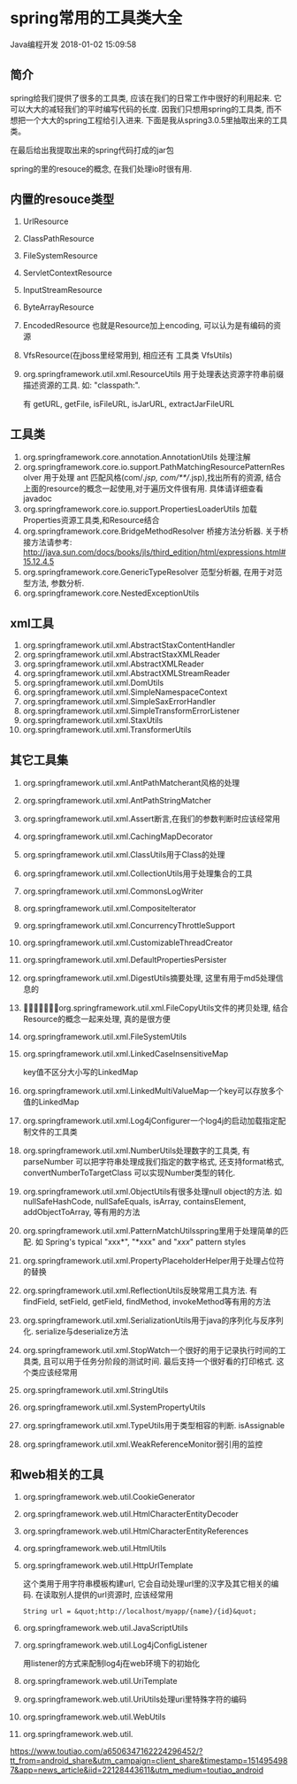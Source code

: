 # spring常用的工具类大全

Java编程开发 2018-01-02 15:09:58

## 简介

spring给我们提供了很多的工具类, 应该在我们的日常工作中很好的利用起来. 它可以大大的减轻我们的平时编写代码的长度. 因我们只想用spring的工具类, 而不想把一个大大的spring工程给引入进来. 下面是我从spring3.0.5里抽取出来的工具类。

在最后给出我提取出来的spring代码打成的jar包

spring的里的resouce的概念, 在我们处理io时很有用.

## **内置的resouce类型**

1. UrlResource

2. ClassPathResource

3. FileSystemResource

4. ServletContextResource

5. InputStreamResource

6. ByteArrayResource

7. EncodedResource 也就是Resource加上encoding, 可以认为是有编码的资源

8. VfsResource(在jboss里经常用到, 相应还有 工具类 VfsUtils)

9. org.springframework.util.xml.ResourceUtils 用于处理表达资源字符串前缀描述资源的工具. 如: &quot;classpath:&quot;.

   有 getURL, getFile, isFileURL, isJarURL, extractJarFileURL

## **工具类**

1. org.springframework.core.annotation.AnnotationUtils 处理注解
2. org.springframework.core.io.support.PathMatchingResourcePatternResolver 用于处理 ant 匹配风格(com/*.jsp, com/**/*.jsp),找出所有的资源, 结合上面的resource的概念一起使用,对于遍历文件很有用. 具体请详细查看javadoc
3. org.springframework.core.io.support.PropertiesLoaderUtils 加载Properties资源工具类,和Resource结合
4. org.springframework.core.BridgeMethodResolver 桥接方法分析器. 关于桥接方法请参考: http://java.sun.com/docs/books/jls/third_edition/html/expressions.html#15.12.4.5
5. org.springframework.core.GenericTypeResolver 范型分析器, 在用于对范型方法, 参数分析.
6. org.springframework.core.NestedExceptionUtils 

## **xml工具**

1. org.springframework.util.xml.AbstractStaxContentHandler
2. org.springframework.util.xml.AbstractStaxXMLReader
3. org.springframework.util.xml.AbstractXMLReader
4. org.springframework.util.xml.AbstractXMLStreamReader
5. org.springframework.util.xml.DomUtils
6. org.springframework.util.xml.SimpleNamespaceContext
7. org.springframework.util.xml.SimpleSaxErrorHandler
8. org.springframework.util.xml.SimpleTransformErrorListener
9. org.springframework.util.xml.StaxUtils
10. org.springframework.util.xml.TransformerUtils

## **其它工具集**

1. org.springframework.util.xml.AntPathMatcherant风格的处理
2. org.springframework.util.xml.AntPathStringMatcher
3. org.springframework.util.xml.Assert断言,在我们的参数判断时应该经常用
4. org.springframework.util.xml.CachingMapDecorator
5. org.springframework.util.xml.ClassUtils用于Class的处理
6. org.springframework.util.xml.CollectionUtils用于处理集合的工具
7. org.springframework.util.xml.CommonsLogWriter
8. org.springframework.util.xml.CompositeIterator
9. org.springframework.util.xml.ConcurrencyThrottleSupport
10. org.springframework.util.xml.CustomizableThreadCreator
11. org.springframework.util.xml.DefaultPropertiesPersister
12. org.springframework.util.xml.DigestUtils摘要处理, 这里有用于md5处理信息的
13. org.springframework.util.xml.FileCopyUtils文件的拷贝处理, 结合Resource的概念一起来处理, 真的是很方便

14. org.springframework.util.xml.FileSystemUtils

15. org.springframework.util.xml.LinkedCaseInsensitiveMap

    key值不区分大小写的LinkedMap

16. org.springframework.util.xml.LinkedMultiValueMap一个key可以存放多个值的LinkedMap

17. org.springframework.util.xml.Log4jConfigurer一个log4j的启动加载指定配制文件的工具类

18. org.springframework.util.xml.NumberUtils处理数字的工具类, 有parseNumber 可以把字符串处理成我们指定的数字格式, 还支持format格式, convertNumberToTargetClass 可以实现Number类型的转化.

19. org.springframework.util.xml.ObjectUtils有很多处理null object的方法. 如nullSafeHashCode, nullSafeEquals, isArray, containsElement, addObjectToArray, 等有用的方法

20. org.springframework.util.xml.PatternMatchUtilsspring里用于处理简单的匹配. 如 Spring's typical &quot;xxx*&quot;, &quot;*xxx&quot; and &quot;*xxx*&quot; pattern styles

21. org.springframework.util.xml.PropertyPlaceholderHelper用于处理占位符的替换

22. org.springframework.util.xml.ReflectionUtils反映常用工具方法. 有 findField, setField, getField, findMethod, invokeMethod等有用的方法

23. org.springframework.util.xml.SerializationUtils用于java的序列化与反序列化. serialize与deserialize方法

24. org.springframework.util.xml.StopWatch一个很好的用于记录执行时间的工具类, 且可以用于任务分阶段的测试时间. 最后支持一个很好看的打印格式. 这个类应该经常用

25. org.springframework.util.xml.StringUtils

26. org.springframework.util.xml.SystemPropertyUtils

27. org.springframework.util.xml.TypeUtils用于类型相容的判断. isAssignable

28. org.springframework.util.xml.WeakReferenceMonitor弱引用的监控



## **和web相关的工具**

1. org.springframework.web.util.CookieGenerator

2. org.springframework.web.util.HtmlCharacterEntityDecoder

3. org.springframework.web.util.HtmlCharacterEntityReferences

4. org.springframework.web.util.HtmlUtils

5. org.springframework.web.util.HttpUrlTemplate

   这个类用于用字符串模板构建url, 它会自动处理url里的汉字及其它相关的编码. 在读取别人提供的url资源时, 应该经常用

   `String url = &quot;http://localhost/myapp/{name}/{id}&quot;`

6. org.springframework.web.util.JavaScriptUtils

7. org.springframework.web.util.Log4jConfigListener

   用listener的方式来配制log4j在web环境下的初始化

8. org.springframework.web.util.UriTemplate

9. org.springframework.web.util.UriUtils处理uri里特殊字符的编码

10. org.springframework.web.util.WebUtils

11. org.springframework.web.util.





https://www.toutiao.com/a6506347162224296452/?tt_from=android_share&utm_campaign=client_share&timestamp=1514954987&app=news_article&iid=22128443611&utm_medium=toutiao_android